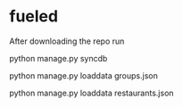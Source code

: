 fueled
======
After downloading the repo run

python manage.py syncdb

python manage.py loaddata groups.json

python manage.py loaddata restaurants.json
